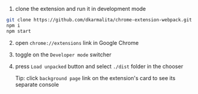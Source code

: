 
1. clone the extension and run it in development mode
```sh
git clone https://github.com/dkarmalita/chrome-extension-webpack.git
npm i
npm start
```
2. open `chrome://extensions` link in Google Chrome
3. toggle on the `Developer mode` switcher
4. press `Load unpacked` button and select `./dist` folder in the chooser

    Tip: click `background page` link on the extension's card to see its separate console